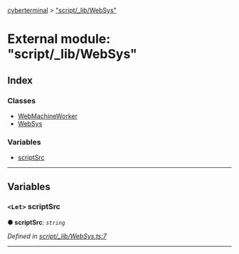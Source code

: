 [cyberterminal](../README.md) > ["script/_lib/WebSys"](../modules/_script__lib_websys_.md)

# External module: "script/_lib/WebSys"

## Index

### Classes

* [WebMachineWorker](../classes/_script__lib_websys_.webmachineworker.md)
* [WebSys](../classes/_script__lib_websys_.websys.md)

### Variables

* [scriptSrc](_script__lib_websys_.md#scriptsrc)

---

## Variables

<a id="scriptsrc"></a>

### `<Let>` scriptSrc

**● scriptSrc**: *`string`*

*Defined in [script/_lib/WebSys.ts:7](https://github.com/FantasyInternet/cyberterminal/blob/HEAD/src/script/_lib/WebSys.ts#L7)*

___

